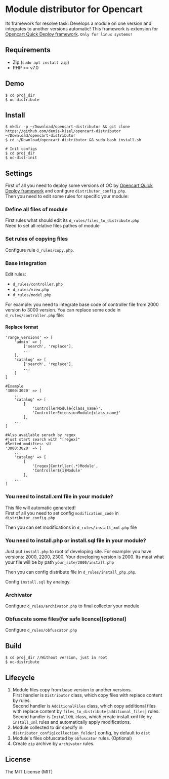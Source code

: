 # Module distributor for Opencart

Its framework for resolve task: Develops a module on one version and integrates to another versions automatic! This framework is extension for [Opencart Quick Deploy framework](https://github.com/denis-kisel/opencart-deploy).
`Only for linux systems!`

## Requirements
- Zip (`sudo apt install zip`)
- PHP >= v7.0

## Demo
```
$ cd proj_dir
$ oc-distribute
```


## Install
```
$ mkdir -p ~/Download/opencart-distributor && git clone https://github.com/denis-kisel/opencart-distributor ~/Download/opencart-distributor
$ cd ~/Download/opencart-distributor && sudo bash install.sh

# Init configs
$ cd proj_dir
$ oc-dist-init
```

## Settings
First of all you need to deploy some versions of OC by [Opencart Quick Deploy framework](https://github.com/denis-kisel/opencart-deploy) and configure `distributor_config.php`.  
Then you need to edit some rules for specific your module:


### Define all files of module
First rules what should edit its `d_rules/files_to_distribute.php`   
Need to set all relative files pathes of module

### Set rules of copying files
Configure rule `d_rules/copy.php`. 


### Base integration
Edit rules: 
- `d_rules/controller.php`
- `d_rules/view.php`
- `d_rules/model.php`
  
For example: you need to integrate base code of controller file from 2000 version to 3000 version. You can replace some code in `d_rules/controller.php` file:

#### Replace format
```
'range_versions' => [
    'admin' => [
        ['search', 'replace'],
        ...
    ],
    'catalog' => [
        ['search', 'replace'],
        ...
    ]
]

#Example
'3000:3020' => [                
    ...
    'catalog' => [
        [
            'ControllerModule{class_name}',
            'ControllerExtensionModule{class_name}'
        ],
    ...
]

#Also available serach by regex
#just start search with "[regex]"
#Setted modifies: sU
'3000:3020' => [                
    ...
    'catalog' => [
        [
            '[regex]Contrller(.*)Module',
            'Controller${1}Module'
        ],
    ...
]
```


### You need to install.xml file in your module?
This file will automatic generated!  
First of all you need to set config `modification_code` in `distributor_config.php`

Then you can set modifications in `d_rules/install_xml.php` file


### You need to install.php or install.sql file in your module?
Just put `install.php` to root of developing site. For example: you have versions: 2000, 2200, 2300. Your developing version is 2000. Its meat what your file will be by path `your_site/2000/install.php`

Then you can config distribute file in `d_rules/install_php.php`.  

Config `install.sql` by analogy.


### Archivator
Configure `d_rules/archivator.php` to final collector your module


### Obfuscate some files(for safe licence)[optional]
Configure `d_rules/obfuscator.php`


## Build
```
$ cd proj_dir //Without version, just in root
$ oc-distribute
```

## Lifecycle
1. Module files copy from base version to another versions.  
First handler is `Distributor` class, which copy files with replace content by rules.  
Second handler is `AdditionalFiles` class, which copy additional files with replace content by `files_to_distribute[additional_files]` rules.  
Second handler is `InstallXML` class, which create install.xml file by `install_xml` rules and automatically apply modifications.  
1. Module collected to dir specify in `distributor_config[collection_folder]` config, by default to `dist`
1. Module's files obfuscated by `obfuscator` rules. (Optional)
1. Create `zip` archive by `archivator` rules.

## License
The MIT License (MIT)